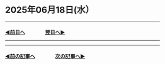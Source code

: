 # 2025年06月18日(水）

---

### [◀️前日へ](https://github.com/yuasys/chatty-journal/blob/main/2025/06/2025-06-17.md)&emsp;&emsp;&emsp;&emsp;[翌日へ▶️](https://github.com/yuasys/chatty-journal/blob/main/2025/06/2025-06-19.md)

---

---

### [◀️前の記事へ](https://github.com/yuasys/chatty-journal/blob/main/2025/06/2025-06-03.md)&emsp;&emsp;&emsp;&emsp;[次の記事へ▶️](https://github.com/yuasys/chatty-journal/blob/main/2025/06/2025-06-18.md)
